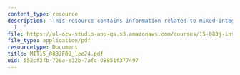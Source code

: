 ```yaml
---
content_type: resource
description: 'This resource contains information related to mixed-integer programming
  I. '
file: https://ol-ocw-studio-app-qa.s3.amazonaws.com/courses/15-083j-integer-programming-and-combinatorial-optimization-fall-2009/552cf3fb728ae32b7afc08851f377497_MIT15_083JF09_lec24.pdf
file_type: application/pdf
resourcetype: Document
title: MIT15_083JF09_lec24.pdf
uid: 552cf3fb-728a-e32b-7afc-08851f377497
---
```

